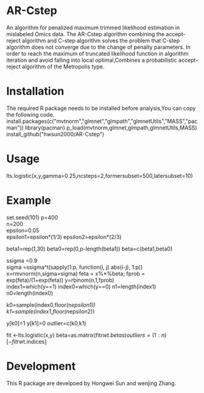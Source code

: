 # AR-Cstep
An algorithm for penalized maximum trimmed likelihood estimation in mislabeled Omics data. The AR-Cstep algorithm combining the accept-reject algorithm and C-step algorithm solves the problem that C-step algorithm does not converge due to the change of penalty parameters. In order to reach the maximum of truncated likelihood function in algorithm iteration and avoid falling into local optimal,Combines a probabilistic accept-reject algorithm of the Metropolis type.
# Installation
The required R package needs to be installed before analysis,You can copy the following code.
install.packages(c("mvtnorm","glmnet","glmpath","glmnetUtils","MASS","pacman"))
library(pacman) 
p_load(mvtnorm,glmnet,glmpath,glmnetUtils,MASS)
install_github("hwsun2000/AR-Cstep")
# Usage
lts.logistic(x,y,gamma=0.25,ncsteps=2,formersubset=500,latersubset=10)
# Example
set.seed(101) 
p=400  
n=200  
epsilon=0.05  
epsilon1=epsilon*(1/3) 
epsilon2=epsilon*(2/3) 

beta1=rep(1,30)
beta0=rep(0,p-length(beta1))
beta=c(beta1,beta0)

ssigma =0.9  
sigma =ssigma^t(sapply(1:p, function(i, j) abs(i-j), 1:p))
x=rmvnorm(n,sigma=sigma) 
feta = x%*%beta; 
fprob = exp(feta)/(1+exp(feta))
y=rbinom(n,1,fprob)       
index1=which(y==1) 
index0=which(y==0)
n1=length(index1)
n0=length(index0)

k0=sample(index0,floor(n*epsilon1))  
k1=sample(index1,floor(n*epsilon2))   

y[k0]=1 
y[k1]=0 
outlier=c(k0,k1)
     
fit <-lts.logistic(x,y)
beta=as.matrix(fit$rwt.betas)
outliers=(1:n)[-fit$rwt.indices]  
# Development
This R package are develpoed by Hongwei Sun and wenjing Zhang.
